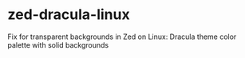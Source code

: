 # zed-dracula-linux
Fix for transparent backgrounds in Zed on Linux: Dracula theme color palette with solid backgrounds
